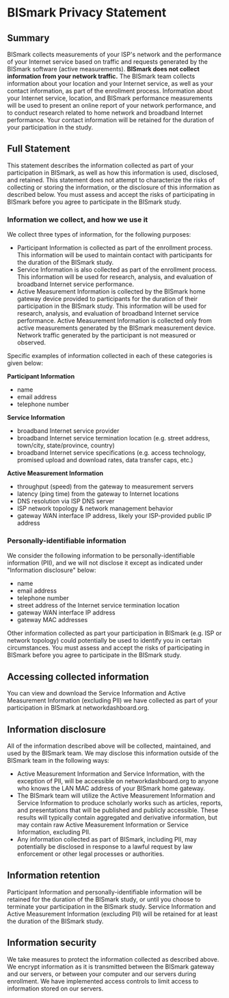BISmark Privacy Statement
=========================

Summary
-------

BISmark collects measurements of your ISP's network and the performance of your
Internet service based on traffic and requests generated by the BISmark
software (active measurements). **BISmark does not collect information from
your network traffic.** The BISmark team collects information about your
location and your Internet service, as well as your contact information, as
part of the enrollment process. Information about your Internet service,
location, and BISmark performance measurements will be used to present an
online report of your network performance, and to conduct research related to
home network and broadband Internet performance. Your contact information will
be retained for the duration of your participation in the study.

Full Statement
--------------

This statement describes the information collected as part of your
participation in BISmark, as well as how this information is used, disclosed,
and retained. This statement does not attempt to characterize the risks of
collecting or storing the information, or the disclosure of this information as
described below. You must assess and accept the risks of participating in
BISmark before you agree to participate in the BISmark study.

### Information we collect, and how we use it

We collect three types of information, for the following purposes:

- Participant Information is collected as part of the enrollment process. This
  information will be used to maintain contact with participants for the
  duration of the BISmark study.
- Service Information is also collected as part of the enrollment process. This
  information will be used for research, analysis, and evaluation of broadband
  Internet service performance.
- Active Measurement Information is collected by the BISmark home gateway
  device provided to participants for the duration of their participation in
  the BISmark study. This information will be used for research, analysis, and
  evaluation of broadband Internet service performance. Active Measurement
  Information is collected only from active measurements generated by the
  BISmark measurement device. Network traffic generated by the participant is
  not measured or observed.


Specific examples of information collected in each of these categories is given
below:

**Participant Information**

- name
- email address
- telephone number

**Service Information**

- broadband Internet service provider
- broadband Internet service termination location (e.g. street address,
  town/city, state/province, country)
- broadband Internet service specifications (e.g. access technology, promised
  upload and download rates, data transfer caps, etc.)

**Active Measurement Information**

- throughput (speed) from the gateway to measurement servers
- latency (ping time) from the gateway to Internet locations
- DNS resolution via ISP DNS server
- ISP network topology & network management behavior
- gateway WAN interface IP address, likely your ISP-provided public IP address

### Personally-identifiable information

We consider the following information to be personally-identifiable information
(PII), and we will not disclose it except as indicated under "Information
disclosure" below:

- name
- email address
- telephone number
- street address of the Internet service termination location
- gateway WAN interface IP address
- gateway MAC addresses

Other information collected as part your participation in BISmark (e.g. ISP or
network topology) could potentially be used to identify you in certain
circumstances. You must assess and accept the risks of participating in BISmark
before you agree to participate in the BISmark study.

Accessing collected information
-------------------------------

You can view and download the Service Information and Active Measurement
Information (excluding PII) we have collected as part of your participation in
BISmark at networkdashboard.org.

Information disclosure
----------------------

All of the information described above will be collected, maintained, and used
by the BISmark team. We may disclose this information outside of the BISmark
team in the following ways:

- Active Measurement Information and Service Information, with the exception of
  PII, will be accessible on networkdashboard.org to anyone who knows the LAN
  MAC address of your BISmark home gateway.
- The BISmark team will utilize the Active Measurement Information and Service
  Information to produce scholarly works such as articles, reports, and
  presentations that will be published and publicly accessible. These results
  will typically contain aggregated and derivative information, but may contain
  raw Active Measurement Information or Service Information, excluding PII.
- Any information collected as part of BISmark, including PII, may potentially
  be disclosed in response to a lawful request by law enforcement or other
  legal processes or authorities.

Information retention
---------------------

Participant Information and personally-identifiable information will be
retained for the duration of the BISmark study, or until you choose to
terminate your participation in the BISmark study. Service Information and
Active Measurement Information (excluding PII) will be retained for at least
the duration of the BISmark study.

Information security
--------------------

We take measures to protect the information collected as described above. We
encrypt information as it is transmitted between the BISmark gateway and our
servers, or between your computer and our servers during enrollment. We have
implemented access controls to limit access to information stored on our
servers.
